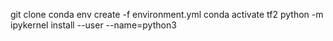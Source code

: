 git clone 
conda env create -f environment.yml
conda activate tf2
python -m ipykernel install --user --name=python3
